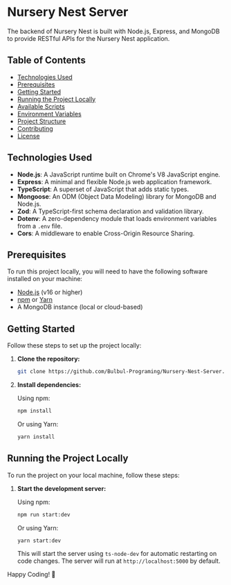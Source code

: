 # Nursery Nest Server

The backend of Nursery Nest is built with Node.js, Express, and MongoDB to provide RESTful APIs for the Nursery Nest application.
## Table of Contents

- [Technologies Used](#technologies-used)
- [Prerequisites](#prerequisites)
- [Getting Started](#getting-started)
- [Running the Project Locally](#running-the-project-locally)
- [Available Scripts](#available-scripts)
- [Environment Variables](#environment-variables)
- [Project Structure](#project-structure)
- [Contributing](#contributing)
- [License](#license)

## Technologies Used

- **Node.js**: A JavaScript runtime built on Chrome's V8 JavaScript engine.
- **Express**: A minimal and flexible Node.js web application framework.
- **TypeScript**: A superset of JavaScript that adds static types.
- **Mongoose**: An ODM (Object Data Modeling) library for MongoDB and Node.js.
- **Zod**: A TypeScript-first schema declaration and validation library.
- **Dotenv**: A zero-dependency module that loads environment variables from a `.env` file.
- **Cors**: A middleware to enable Cross-Origin Resource Sharing.

## Prerequisites

To run this project locally, you will need to have the following software installed on your machine:

- [Node.js](https://nodejs.org/) (v16 or higher)
- [npm](https://www.npmjs.com/) or [Yarn](https://yarnpkg.com/)
- A MongoDB instance (local or cloud-based)

## Getting Started

Follow these steps to set up the project locally:

1. **Clone the repository:**

    ```bash
    git clone https://github.com/Bulbul-Programing/Nursery-Nest-Server.git
    ```

2. **Install dependencies:**

    Using npm:
    ```bash
    npm install
    ```

    Or using Yarn:
    ```bash
    yarn install
    ```

## Running the Project Locally

To run the project on your local machine, follow these steps:


1. **Start the development server:**

    Using npm:
    ```bash
    npm run start:dev
    ```

    Or using Yarn:
    ```bash
    yarn start:dev
    ```

    This will start the server using `ts-node-dev` for automatic restarting on code changes. The server will run at `http://localhost:5000` by default.


Happy Coding! 🌱
